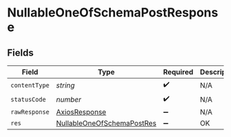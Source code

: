 # NullableOneOfSchemaPostResponse


## Fields

| Field                                                                               | Type                                                                                | Required                                                                            | Description                                                                         |
| ----------------------------------------------------------------------------------- | ----------------------------------------------------------------------------------- | ----------------------------------------------------------------------------------- | ----------------------------------------------------------------------------------- |
| `contentType`                                                                       | *string*                                                                            | :heavy_check_mark:                                                                  | N/A                                                                                 |
| `statusCode`                                                                        | *number*                                                                            | :heavy_check_mark:                                                                  | N/A                                                                                 |
| `rawResponse`                                                                       | [AxiosResponse](https://axios-http.com/docs/res_schema)                             | :heavy_minus_sign:                                                                  | N/A                                                                                 |
| `res`                                                                               | [NullableOneOfSchemaPostRes](../../models/operations/nullableoneofschemapostres.md) | :heavy_minus_sign:                                                                  | OK                                                                                  |